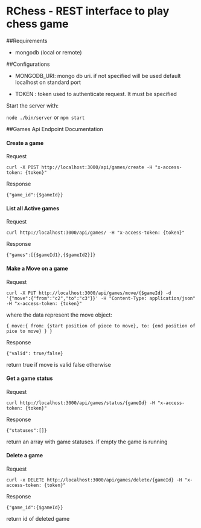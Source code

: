 # RChess - REST interface to play chess game

##Requirements

- mongodb (local or remote)

##Configurations


- MONGODB_URI: mongo db uri. if not specified will be used default localhost on standard port

- TOKEN : token used to authenticate request. It must be specified

Start the server with:

`node ./bin/server` or `npm start`

##Games Api Endpoint Documentation

#### Create a game

Request

`curl -X POST http://localhost:3000/api/games/create -H "x-access-token: {token}"`

Response

`{"game_id":{$gameId}}`


#### List all Active games

Request

`curl http://localhost:3000/api/games/ -H "x-access-token: {token}"`

Response

`{"games":[{$gameId1},{$gameId2}]}`

#### Make a Move on a game

Request

`curl -X PUT http://localhost:3000/api/games/move/{$gameId} -d '{"move":{"from":"c2","to":"c3"}}' -H "Content-Type: application/json" -H "x-access-token: {token}"
`

where the data represent the move object:

`
{
    move:{
        from: {start position of piece to move},
        to: {end position of pice to move}
    }
}
`

Response

`{"valid": true/false}`

return true if move is valid false otherwise


#### Get a game status

Request

`curl http://localhost:3000/api/games/status/{gameId} -H "x-access-token: {token}"`

Response

`{"statuses":[]}`

return an array with game statuses. if empty the game is running


#### Delete a game

Request

`curl -x DELETE http://localhost:3000/api/games/delete/{gameId} -H "x-access-token: {token}"`

Response

`{"game_id":{$gameId}}`

return id of deleted game